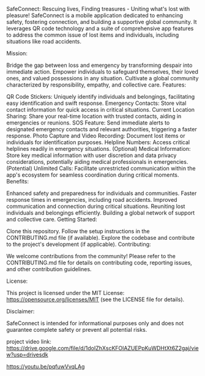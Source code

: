 SafeConnect: Rescuing lives, Finding treasures - Uniting what's lost with pleasure! SafeConnect is a mobile application dedicated to enhancing safety, fostering connection, and building a supportive global community. It leverages QR code technology and a suite of comprehensive app features to address the common issue of lost items and individuals, including situations like road accidents.

Mission:

Bridge the gap between loss and emergency by transforming despair into immediate action. Empower individuals to safeguard themselves, their loved ones, and valued possessions in any situation. Cultivate a global community characterized by responsibility, empathy, and collective care. Features:

QR Code Stickers: Uniquely identify individuals and belongings, facilitating easy identification and swift response. Emergency Contacts: Store vital contact information for quick access in critical situations. Current Location Sharing: Share your real-time location with trusted contacts, aiding in emergencies or reunions. SOS Feature: Send immediate alerts to designated emergency contacts and relevant authorities, triggering a faster response. Photo Capture and Video Recording: Document lost items or individuals for identification purposes. Helpline Numbers: Access critical helplines readily in emergency situations. (Optional) Medical Information: Store key medical information with user discretion and data privacy considerations, potentially aiding medical professionals in emergencies. (Potential) Unlimited Calls: Facilitate unrestricted communication within the app's ecosystem for seamless coordination during critical moments. Benefits:

Enhanced safety and preparedness for individuals and communities. Faster response times in emergencies, including road accidents. Improved communication and connection during critical situations. Reuniting lost individuals and belongings efficiently. Building a global network of support and collective care. Getting Started:

Clone this repository. Follow the setup instructions in the CONTRIBUTING.md file (if available). Explore the codebase and contribute to the project's development (if applicable). Contributing:

We welcome contributions from the community! Please refer to the CONTRIBUTING.md file for details on contributing code, reporting issues, and other contribution guidelines.

License:

This project is licensed under the MIT License: https://opensource.org/licenses/MIT (see the LICENSE file for details).

Disclaimer:

SafeConnect is intended for informational purposes only and does not guarantee complete safety or prevent all potential risks.

project video link: https://drive.google.com/file/d/1doIZhXscKFOlAZUEPpKuWDHtXt6Z2gaj/view?usp=drivesdk


https://youtu.be/pqfuwVvqLAg
